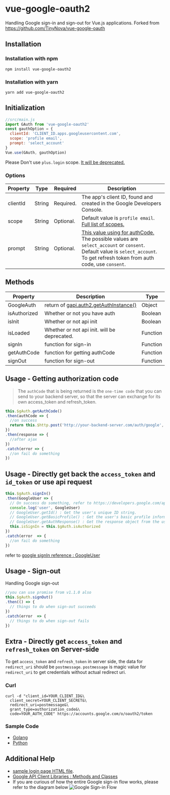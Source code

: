 # vue-google-oauth2
Handling Google sign-in and sign-out for Vue.js applications.
Forked from https://github.com/TinyNova/vue-google-oauth


## Installation
### Installation with npm
```
npm install vue-google-oauth2
```

### Installation with yarn
```
yarn add vue-google-oauth2
```

## Initialization
```javascript
//src/main.js
import GAuth from 'vue-google-oauth2'
const gauthOption = {
  clientId: 'CLIENT_ID.apps.googleusercontent.com',
  scope: 'profile email',
  prompt: 'select_account'
}
Vue.use(GAuth, gauthOption)

```
Please Don't use `plus.login` scope. [It will be deprecated.](https://developers.google.com/identity/sign-in/web/quick-migration-guide)

### Options
| Property     | Type     | Required        | Description     |
|--------------|----------|-----------------|-----------------|
| clientId     | String   | Required.       | The app's client ID, found and created in the Google Developers Console. |
| scope        | String   | Optional.       | Default value is `profile email`. [Full list of scopes.](https://developers.google.com/identity/protocols/googlescopes) |
| prompt       | String   | Optional.       | [This value using for authCode.](https://developers.google.com/api-client-library/javascript/reference/referencedocs#gapiauth2offlineaccessoptions) The possible values are `select_account` or `consent`. Default value is `select_account`. To get refresh token from auth code, use `consent`.|

## Methods
| Property     | Description        | Type     |
|--------------|--------------------|----------|
| GoogleAuth   | return of [gapi.auth2.getAuthInstance()](https://developers.google.com/identity/sign-in/web/reference#gapiauth2authresponse)   | Object |
| isAuthorized | Whether or not you have auth | Boolean  |
| isInit       | Whether or not api init | Boolean  |
| isLoaded     | Whether or not api init. will be deprecated. | Function  |
| signIn       | function for sign-in | Function  |
| getAuthCode  | function for getting authCode | Function  |
| signOut      | function for sign-out | Function  |

## Usage - Getting authorization code
>The `authCode` that is being returned is the `one-time code` that you can send to your backend server, so that the server can exchange for its own access_token and refresh_token.

```javascript
this.$gAuth.getAuthCode()
.then(authCode => {
  //on success
  return this.$http.post('http://your-backend-server.com/auth/google', { code: authCode, redirect_uri: 'postmessage' })
})
.then(response => {
  //after ajax
})
.catch(error => {
  //on fail do something
})
```

## Usage - Directly get back the `access_token` and `id_token` or use api request

```javascript
this.$gAuth.signIn()
.then(GoogleUser => {
  // On success do something, refer to https://developers.google.com/api-client-library/javascript/reference/referencedocs#googleusergetid
  console.log('user', GoogleUser)
  // GoogleUser.getId() : Get the user's unique ID string.
  // GoogleUser.getBasicProfile() : Get the user's basic profile information.
  // GoogleUser.getAuthResponse() : Get the response object from the user's auth session. access_token and so on
  this.isSignIn = this.$gAuth.isAuthorized
})
.catch(error  => {
  //on fail do something
})
```

refer to [google signIn reference : GoogleUser](https://developers.google.com/api-client-library/javascript/reference/referencedocs#googleusergetid)


## Usage - Sign-out
Handling Google sign-out
```javascript
//you can use promise from v1.1.0 also
this.$gAuth.signOut()
.then(() => {
  // things to do when sign-out succeeds
})
.catch(error  => {
  // things to do when sign-out fails
})
```

## Extra - Directly get `access_token` and `refresh_token` on Server-side
To get `access_token` and `refresh_token` in server side, the data for `redirect_uri` should be `postmessage`. `postmessage` is magic value for `redirect_uri` to get credentials without actual redirect uri.

### Curl
```
curl -d "client_id=YOUR_CLIENT_ID&\
  client_secret=YOUR_CLIENT_SECRET&\
  redirect_uri=postmessage&\
  grant_type=authorization_code&\
  code=YOUR_AUTH_CODE" https://accounts.google.com/o/oauth2/token
```

### Sample Code
- [Golang](https://github.com/guruahn/vue-google-oauth2/blob/master/backend-samples/golang/main.go)
- [Python](https://github.com/guruahn/vue-google-oauth2/blob/master/backend-samples/python/main.py)

## Additional Help
- [sample login page HTML file](https://github.com/guruahn/vue-google-oauth2/blob/master/sample.html).
- [Google API Client Libraries : Methods and Classes](https://developers.google.com/api-client-library/javascript/reference/referencedocs)
- If you are curious of how the entire Google sign-in flow works, please refer to the diagram below
![Google Sign-in Flow](http://i.imgur.com/BQPXKyT.png)
